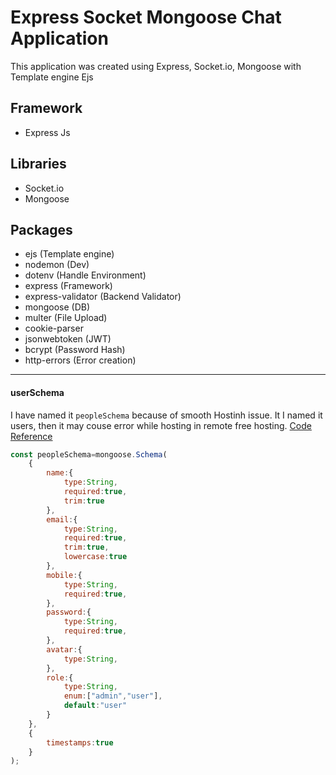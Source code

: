 # Express Socket Mongoose Chat Application
This application was created using Express, Socket.io, Mongoose with Template engine Ejs 


## Framework
- Express Js

## Libraries
- Socket.io
- Mongoose

## Packages
- ejs (Template engine)
- nodemon (Dev)
- dotenv (Handle Environment)
- express (Framework)
- express-validator (Backend Validator)
- mongoose (DB)
- multer (File Upload)
- cookie-parser
- jsonwebtoken (JWT)
- bcrypt (Password Hash)
- http-errors (Error creation)

----

#### userSchema

I have named it ```peopleSchema``` because of smooth Hostinh issue. It I named it users, then it may couse error while hosting in remote free hosting.
[Code Reference](https://github.com/engrajibulhasan/express-socket-chat-application/blob/master/models/People.js) 
```javascript
const peopleSchema=mongoose.Schema(
    {
        name:{
            type:String,
            required:true,
            trim:true
        },
        email:{
            type:String,
            required:true,
            trim:true,
            lowercase:true
        },
        mobile:{
            type:String,
            required:true,
        },
        password:{
            type:String,
            required:true,
        },
        avatar:{
            type:String,
        },
        role:{
            type:String,
            enum:["admin","user"],
            default:"user"
        }
    },
    {
        timestamps:true
    }
);
```




